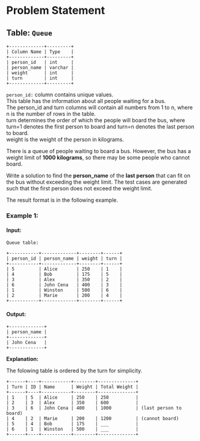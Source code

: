 
# Problem Statement
## Table:  `Queue`
```
+-------------+---------+
| Column Name | Type    |
+-------------+---------+
| person_id   | int     |
| person_name | varchar |
| weight      | int     |
| turn        | int     |
+-------------+---------+
```
`person_id:` column contains unique values.\
This table has the information about all people waiting for a bus.\
The person_id and turn columns will contain all numbers from 1 to n, where n is the number of rows in the table.\
turn determines the order of which the people will board the bus, where turn=1 denotes the first person to board and turn=n denotes the last person to board.\
weight is the weight of the person in kilograms.

There is a queue of people waiting to board a bus. However, the bus has a weight limit of  **1000 kilograms**, so there may be some people who cannot board.

Write a solution to find the  **person_name**  of the  **last person**  that can fit on the bus without exceeding the weight limit. The test cases are generated such that the first person does not exceed the weight limit.

The result format is in the following example.

### Example 1:
#### Input:
`Queue table:`
```
+-----------+-------------+--------+------+
| person_id | person_name | weight | turn |
+-----------+-------------+--------+------+
| 5         | Alice       | 250    | 1    |
| 4         | Bob         | 175    | 5    |
| 3         | Alex        | 350    | 2    |
| 6         | John Cena   | 400    | 3    |
| 1         | Winston     | 500    | 6    |
| 2         | Marie       | 200    | 4    |
+-----------+-------------+--------+------+
```
#### Output:
```
+-------------+
| person_name |
+-------------+
| John Cena   |
+-------------+
```
**Explanation:**

The folowing table is ordered by the turn for simplicity.
```
+------+----+-----------+--------+--------------+
| Turn | ID | Name      | Weight | Total Weight |
+------+----+-----------+--------+--------------+
| 1    | 5  | Alice     | 250    | 250          |
| 2    | 3  | Alex      | 350    | 600          |
| 3    | 6  | John Cena | 400    | 1000         | (last person to board)
| 4    | 2  | Marie     | 200    | 1200         | (cannot board)
| 5    | 4  | Bob       | 175    | ___          |
| 6    | 1  | Winston   | 500    | ___          |
+------+----+-----------+--------+--------------+
```
